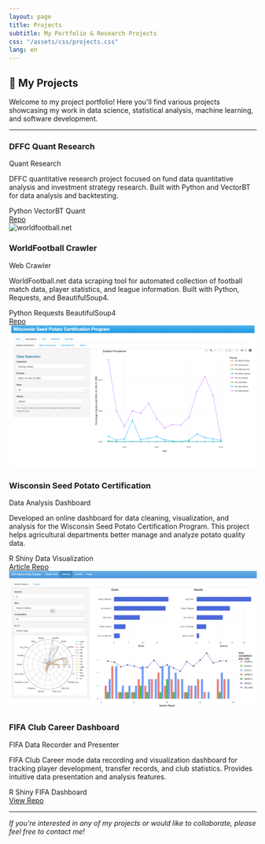 ```yaml
---
layout: page
title: Projects
subtitle: My Portfolio & Research Projects
css: "/assets/css/projects.css"
lang: en
---
```


## 🚀 My Projects

Welcome to my project portfolio! Here you'll find various projects showcasing my work in data science, statistical analysis, machine learning, and software development.

---

<div class="projects-grid">

  <div class="project-card">
    <!-- <img src="https://s.hs-data.com/bilder/shared/ng_2013/wfb_logo_net.png" alt="worldfootball.net" class="project-image"> -->
    <div class="project-content">
      <div class="project-header">
        <div class="project-icon">
          <i class="fab fa-github"></i>
        </div>
        <div class="project-info">
          <h3 class="project-title">DFFC Quant Research</h3>
          <p class="project-type">Quant Research</p>
        </div>
      </div>
      <div class="project-description">
        <p>DFFC quantitative research project focused on fund data quantitative analysis and investment strategy research. Built with Python and VectorBT for data analysis and backtesting.</p>
      </div>
      <div class="project-tags">
        <span class="tag">Python</span>
        <span class="tag">VectorBT</span>
        <span class="tag">Quant</span>
      </div>
      <div class="project-links">
        <a href="https://github.com/WXYS1209/quant_dffc" target="_blank" class="btn-link">
          <i class="fas fa-external-link-alt"></i> Repo
        </a>
      </div>
    </div>
  </div>

  <div class="project-card">
    <img src="https://s.hs-data.com/bilder/shared/ng_2013/wfb_logo_net.png" alt="worldfootball.net" class="project-image">
    <div class="project-content">
      <div class="project-header">
        <div class="project-icon">
          <i class="fab fa-github"></i>
        </div>
        <div class="project-info">
          <h3 class="project-title">WorldFootball Crawler</h3>
          <p class="project-type">Web Crawler</p>
        </div>
      </div>
      <div class="project-description">
        <p>WorldFootball.net data scraping tool for automated collection of football match data, player statistics, and league information. Built with Python, Requests, and BeautifulSoup4.</p>
      </div>
      <div class="project-tags">
        <span class="tag">Python</span>
        <span class="tag">Requests</span>
        <span class="tag">BeautifulSoup4</span>
      </div>
      <div class="project-links">
        <a href="https://github.com/WXYS1209/WorldFootballMaster" target="_blank" class="btn-link">
          <i class="fas fa-external-link-alt"></i> Repo
        </a>
      </div>
    </div>
  </div>

  <div class="project-card">
    <img src="/assets/img/projects/potato-dashboard.png" alt="Wisconsin Seed Potato Dashboard" class="project-image">
    <div class="project-content">
      <div class="project-header">
        <div class="project-icon">
          <i class="fab fa-github"></i>
        </div>
        <div class="project-info">
          <h3 class="project-title">Wisconsin Seed Potato Certification</h3>
          <p class="project-type">Data Analysis Dashboard</p>
        </div>
      </div>
      <div class="project-description">
        <p>Developed an online dashboard for data cleaning, visualization, and analysis for the Wisconsin Seed Potato Certification Program. This project helps agricultural departments better manage and analyze potato quality data.</p>
      </div>
      <div class="project-tags">
        <span class="tag">R</span>
        <span class="tag">Shiny</span>
        <span class="tag">Data Visualization</span>
      </div>
      <div class="project-links">
        <a href="https://issuu.com/bctater/docs/february_2025_badger_common_tater" target="_blank" class="btn-link">
          <i class="fas fa-external-link-alt"></i> Article
        </a>
        <a href="https://github.com/solislemuslab/potato-seed-cert" target="_blank" class="btn-link">
          <i class="fas fa-external-link-alt"></i> Repo
        </a>
      </div>
    </div>
  </div>

  <div class="project-card">
    <img src="/assets/img/projects/fifa-dashboard.png" alt="FIFA Club Career Dashboard" class="project-image">
    <div class="project-content">
      <div class="project-header">
        <div class="project-icon">
          <i class="fas fa-database"></i>
        </div>
        <div class="project-info">
          <h3 class="project-title">FIFA Club Career Dashboard</h3>
          <p class="project-type">FIFA Data Recorder and Presenter</p>
        </div>
      </div>
      <div class="project-description">
        <p>FIFA Club Career mode data recording and visualization dashboard for tracking player development, transfer records, and club statistics. Provides intuitive data presentation and analysis features.</p>
      </div>
      <div class="project-tags">
        <span class="tag">R</span>
        <span class="tag">Shiny</span>
        <span class="tag">FIFA</span>
        <span class="tag">Dashboard</span>
      </div>
      <div class="project-links">
        <a href="https://wxys1209.shinyapps.io/FIFA_Career_Tracker/" class="btn-link">
          <i class="fas fa-external-link-alt"></i> View
        </a>
        <a href="https://github.com/WXYS1209/FIFA_Career_Recording" class="btn-link">
          <i class="fas fa-external-link-alt"></i> Repo
        </a>
      </div>
    </div>
  </div>

</div>

---

*If you're interested in any of my projects or would like to collaborate, please feel free to contact me!*